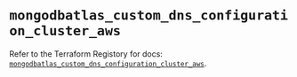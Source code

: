 # `mongodbatlas_custom_dns_configuration_cluster_aws`

Refer to the Terraform Registory for docs: [`mongodbatlas_custom_dns_configuration_cluster_aws`](https://www.terraform.io/docs/providers/mongodbatlas/r/custom_dns_configuration_cluster_aws).
